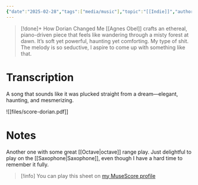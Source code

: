 ```yaml
---
{"date":"2025-02-28","tags":["media/music"],"topic":"[[Indie]]","author":"[[Agnes Obel|Agnes Obel]]","year":2013,"publish":true,"PassFrontmatter":true}
---
```


>[!done]+ How Dorian Changed Me
>[[Agnes Obel]] crafts an ethereal, piano-driven piece that feels like wandering through a misty forest at dawn. It’s soft yet powerful, haunting yet comforting. My type of shit. The melody is so seductive, I aspire to come up with something like that. 

# Transcription
A song that sounds like it was plucked straight from a dream—elegant, haunting, and mesmerizing.

![[files/score-dorian.pdf]]

# Notes
Another one with some great [[Octave\|octave]] range play. Just delightful to play on the [[Saxophone\|Saxophone]], even though I have a hard time to remember it fully.

>[!info] You can play this sheet on [my MuseScore profile](https://musescore.com/user/35849468/scores/10785454)
